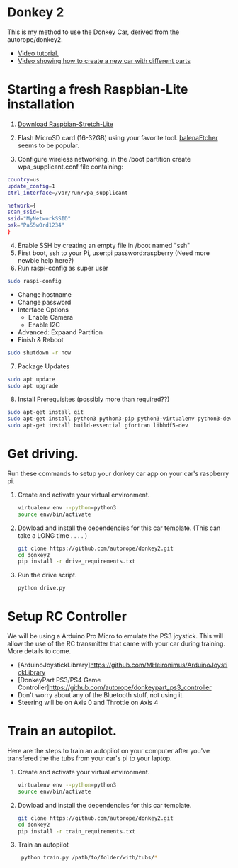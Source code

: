 # Donkey 2

This is my method to use the Donkey Car, derived from the autorope/donkey2. 

* [Video tutorial.](https://www.youtube.com/watch?v=NGTbzfx7aL4&feature=youtu.be)
* [Video showing how to create a new car with different parts](https://www.youtube.com/watch?v=xqASPxPpkw0&t=91s)

# Starting a fresh Raspbian-Lite installation

1. [Download Raspbian-Stretch-Lite](https://www.raspberrypi.org/downloads/raspbian/)

2. Flash MicroSD card (16-32GB) using your favorite tool.  [balenaEtcher](https://www.balena.io/etcher/) seems to be popular.
3. Configure wireless networking, in the /boot partition create wpa_supplicant.conf file containing:
 ```bash
 country=us
 update_config=1
 ctrl_interface=/var/run/wpa_supplicant

 network={
 scan_ssid=1
 ssid="MyNetworkSSID"
 psk="Pa55w0rd1234"
 }
 ```
4.  Enable SSH by creating an empty file in /boot named "ssh"
5. First boot, ssh to your Pi, user:pi password:raspberry  (Need more newbie help here?)
6. Run raspi-config as super user
```bash 
sudo raspi-config
```
* Change hostname
* Change password
* Interface Options
  * Enable Camera
  * Enable I2C
* Advanced: Expaand Partition
* Finish & Reboot
```bash
sudo shutdown -r now
```
7. Package Updates
```bash
sudo apt update
sudo apt upgrade
```
8. Install Prerequisites  (possibly more than required??)
```bash
sudo apt-get install git
sudo apt-get install python3 python3-pip python3-virtualenv python3-dev virtualenv
sudo apt-get install build-essential gfortran libhdf5-dev
```

# Get driving.

Run these commands to setup your donkey car app on your car's raspberry pi.

1. Create and activate your virtual environment.
   ```bash
   virtualenv env --python=python3
   source env/bin/activate
   ```

2. Dowload and install the dependencies for this car template.  (This can take a LONG time . . . . )
   ```bash
   git clone https://github.com/autorope/donkey2.git
   cd donkey2
   pip install -r drive_requirements.txt
   ```
   
3. Run the drive script.
   ```bash 
   python drive.py
   ```
# Setup RC Controller

We will be using a Arduino Pro Micro to emulate the PS3 joystick.  This will allow the use of the RC transmitter that came with your car during training.  More details to come.

* [ArduinoJoystickLibrary]https://github.com/MHeironimus/ArduinoJoystickLibrary
* [DonkeyPart PS3/PS4 Game Controller]https://github.com/autorope/donkeypart_ps3_controller
* Don't worry about any of the Bluetooth stuff, not using it.
* Steering will be on Axis 0 and Throttle on Axis 4

# Train an autopilot.

Here are the steps to train an autopilot on your computer after you've transfered the
the tubs from your car's pi to your laptop. 


1. Create and activate your virtual environment.
   ```bash
   virtualenv env --python=python3
   source env/bin/activate
   ```

2. Dowload and install the dependencies for this car template.
   ```bash
   git clone https://github.com/autorope/donkey2.git
   cd donkey2
   pip install -r train_requirements.txt
   ```

3. Train an autopilot
   ```bash
    python train.py /path/to/folder/with/tubs/*
    ```
